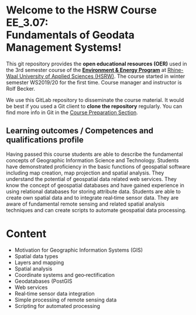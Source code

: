 # Welcome to the HSRW Course EE_3.07: <br>Fundamentals of Geodata Management Systems!

This git repository provides the **open educational resources (OER)** used in the 3rd semester course of the [**Environment & Energy Program**](https://www.hochschule-rhein-waal.de/en/faculties/communication-and-environment/degree-programmes/bachelor-degree-programmes/environment-and) at [Rhine-Waal University of Applied Sciences (HSRW)](https://www.hsrw.eu/). The course started in winter semester WS2019/20 for the first time. Course manager and instructor is Rolf Becker.

We use this GitLab repository to disseminate the course material. It would be best if you used a Git client to **clone the repository** regularly. You can find more info in Git in the [Course Preparation Section](./gdms0020_Course_Preparation/README.md).

## Learning outcomes / Competences and qualifications profile

Having passed this course students are able to describe the fundamental concepts of Geographic Information
Science and Technology. Students have demonstrated proficiency in the basic functions of geospatial software
including map creation, map projection and spatial analysis. They understand the potential of geospatial data
related web services. They know the concept of geospatial databases and have gained experience in using
relational databases for storing attribute data. Students are able to create own spatial data and to integrate
real‐time sensor data. They are aware of fundamental remote sensing and related spatial analysis techniques
and can create scripts to automate geospatial data processing.

# Content
* Motivation for Geographic Information Systems (GIS)
* Spatial data types
*  Layers and mapping
*  Spatial analysis
*  Coordinate systems and geo‐rectification
*  Geodatabases (PostGIS
*  Web services
*   Real‐time sensor data integration
*   Simple processing of remote sensing data
*   Scripting for automated processing
